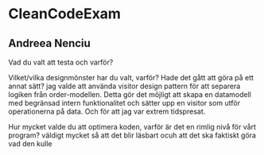 # CleanCodeExam
## Andreea Nenciu

Vad du valt att testa och varför?

Vilket/vilka designmönster har du valt, varför? Hade det gått att göra på ett annat sätt?
jag valde att använda visitor design pattern för att separera logiken från order-modellen. Detta gör det möjligt att skapa en datamodell med begränsad intern funktionalitet och sätter upp en visitor som utför operationerna på data. Och för att jag var extrem tidspresat.

Hur mycket valde du att optimera koden, varför är det en rimlig nivå för vårt program?
väldigt mycket så att det blir läsbart ocuh att det ska faktiskt göra vad den kulle 
